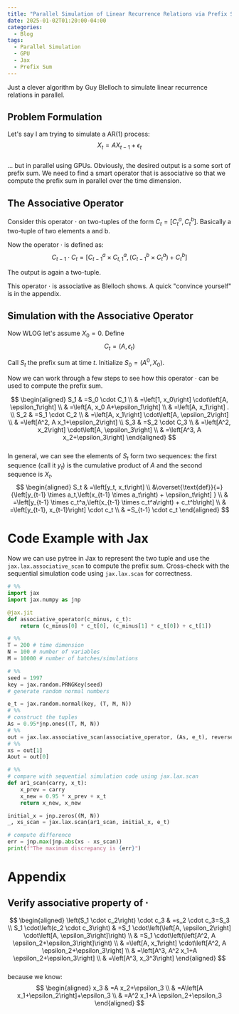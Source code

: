 ```yaml
---
title: "Parallel Simulation of Linear Recurrence Relations via Prefix Sum"
date: 2025-01-02T01:20:00-04:00
categories:
  - Blog
tags:
  - Parallel Simulation
  - GPU
  - Jax
  - Prefix Sum
---
```


Just a clever algorithm by Guy Blelloch to simulate linear recurrence relations in parallel.

## Problem Formulation
Let's say I am trying to simulate a AR(1) process:
$$
X_t = A X_{t-1} + \epsilon_t
$$  
... but in parallel using GPUs. Obviously, the desired output is a some sort of prefix sum. We
need to find a smart operator that is associative so that we compute the prefix sum in parallel over the time dimension.

## The Associative Operator
Consider this operator $\cdot$ on two-tuples of the form $C_t=\left[C_t^a, C_t^b\right]$.
Basically a two-tuple of two elements a and b.  

Now the operator $\cdot$ is defined as:
$$
C_{t-1} \cdot C_t=\left[C_{t-1}^a \times C_{t, 1}^a,\left( C_{t-1}^b \times C_t^a \right) +C_t^b \right]
$$  

The output is again a two-tuple.  

This operator $\cdot$ is associative as Blelloch shows. A quick "convince yourself" is in the appendix.

## Simulation with the Associative Operator
Now WLOG let's assume $X_0=0$. Define 
$$
C_t = (A, \epsilon_t)
$$  

Call $S_t$ the prefix sum at time $t$. Initialize $S_0 = (A^0, X_0)$.

Now we can work through a few steps to see how this operator $\cdot$ can be used to compute the prefix sum.

$$
\begin{aligned}
S_1 & =S_0 \cdot C_1 \\
& =\left[1, x_0\right] \cdot\left[A, \epsilon_1\right] \\
& =\left[A, x_0 A+\epsilon_1\right] \\
& =\left[A, x_1\right] . \\
S_2 & =S_1 \cdot C_2 \\
& =\left[A, x_1\right] \cdot\left[A, \epsilon_2\right] \\
& =\left[A^2, A x_1+\epsilon_2\right] \\
S_3 & =S_2 \cdot C_3 \\
& =\left[A^2, x_2\right] \cdot\left[A, \epsilon_3\right] \\
& =\left[A^3, A x_2+\epsilon_3\right]
\end{aligned}
$$  
In general, we can see the elements of $S_t$ form two sequences: the first sequence (call it $y_t$) is the cumulative product of $A$ and the second sequence is $X_t$.  
$$
\begin{aligned}
S_t & =\left[y_t, x_t\right] \\
&\overset{\text{def}}{=} {\left[y_{t-1} \times a_t,\left(x_{t-1} \times a_t\right) + \epsilon_t\right] } \\
& =\left[y_{t-1} \times c_t^a,\left(x_{t-1} \times c_t^a\right) + c_t^b\right] \\
& =\left[y_{t-1}, x_{t-1}\right] \cdot c_t \\
& =S_{t-1} \cdot c_t
\end{aligned}
$$  

# Code Example with Jax
Now we can use pytree in Jax to represent the two tuple and use the `jax.lax.associative_scan` to compute the prefix sum. Cross-check with the sequential simulation code using `jax.lax.scan` for correctness.

```python
# %%
import jax
import jax.numpy as jnp

@jax.jit
def associative_operator(c_minus, c_t):
    return (c_minus[0] * c_t[0], (c_minus[1] * c_t[0]) + c_t[1])

# %%
T = 200 # time dimension
N = 100 # number of variables
M = 10000 # number of batches/simulations

# %%
seed = 1997
key = jax.random.PRNGKey(seed)
# generate random normal numbers

e_t = jax.random.normal(key, (T, M, N))
# %%
# construct the tuples
As = 0.95*jnp.ones((T, M, N))
# %%
out = jax.lax.associative_scan(associative_operator, (As, e_t), reverse=False, axis=0)
# %%
xs = out[1]
Aout = out[0]

# %%
# compare with sequential simulation code using jax.lax.scan
def ar1_scan(carry, x_t):
    x_prev = carry
    x_new = 0.95 * x_prev + x_t
    return x_new, x_new

initial_x = jnp.zeros((M, N))
_, xs_scan = jax.lax.scan(ar1_scan, initial_x, e_t)

# compute difference
err = jnp.max(jnp.abs(xs - xs_scan))
print(f"The maximum discrepancy is {err}")
```

# Appendix
## Verify associative property of $\cdot$

$$
\begin{aligned}
\left(S_1 \cdot c_2\right) \cdot c_3 & =s_2 \cdot c_3=S_3 \\
S_1 \cdot\left(c_2 \cdot c_3\right) & =S_1 \cdot\left(\left[A, \epsilon_2\right] \cdot\left[A, \epsilon_3\right]\right) \\
& =S_1 \cdot\left(\left[A^2, A \epsilon_2+\epsilon_3\right]\right) \\
& =\left[A, x_1\right] \cdot\left[A^2, A \epsilon_2+\epsilon_3\right] \\
& =\left[A^3, A^2 x_1+A \epsilon_2+\epsilon_3\right] \\
& =\left[A^3, x_3^3\right]
\end{aligned}
$$  
because we know:  
$$
\begin{aligned}
x_3 & =A x_2+\epsilon_3 \\
& =A\left[A x_1+\epsilon_2\right]+\epsilon_3 \\
& =A^2 x_1+A \epsilon_2+\epsilon_3
\end{aligned}
$$